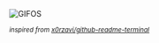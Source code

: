 <div align="justify">
<picture>
    <source media="(prefers-color-scheme: dark)" srcset="https://i.ibb.co/gTpJGsy/output-gif.gif">
    <source media="(prefers-color-scheme: light)" srcset="https://i.ibb.co/gTpJGsy/output-gif.gif">
    <img alt="GIFOS" src="https://i.ibb.co/gTpJGsy/output-gif.gif">
</picture>

<sub><i>inspired from [x0rzavi/github-readme-terminal](https://github.com/x0rzavi/github-readme-terminal)</i></sub>

</div>

<!-- Image deletion URL: https://ibb.co/4TGpcBW/64c05337b47a4fb5096955e769a3c31c -->